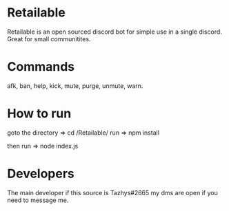 # Retailable

Retailable is an open sourced discord bot for simple use in a single discord. Great for small communitites.


# Commands

afk, ban, help, kick, mute, purge, unmute, warn.

# How to run

goto the directory => cd /Retailable/
run => npm install

then run => node index.js


# Developers

The main developer if this source is Tazhys#2665 my dms are open if you need to message me.
